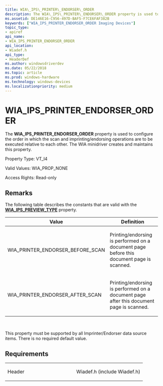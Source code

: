 ```yaml
---
title: WIA\_IPS\_PRINTER\_ENDORSER\_ORDER
description: The WIA\_IPS\_PRINTER\_ENDORSER\_ORDER property is used to configure the order in which the scan and imprinting/endorsing operations are to be executed relative to each other. The WIA minidriver creates and maintains this property.
ms.assetid: DE146E16-C956-497D-BAF5-F7CE6FAF382B
keywords: ["WIA_IPS_PRINTER_ENDORSER_ORDER Imaging Devices"]
topic_type:
- apiref
api_name:
- WIA_IPS_PRINTER_ENDORSER_ORDER
api_location:
- Wiadef.h
api_type:
- HeaderDef
ms.author: windowsdriverdev
ms.date: 05/22/2018
ms.topic: article
ms.prod: windows-hardware
ms.technology: windows-devices
ms.localizationpriority: medium
---
```


# WIA\_IPS\_PRINTER\_ENDORSER\_ORDER


The **WIA\_IPS\_PRINTER\_ENDORSER\_ORDER** property is used to configure the order in which the scan and imprinting/endorsing operations are to be executed relative to each other. The WIA minidriver creates and maintains this property.




Property Type: VT\_I4

Valid Values: WIA\_PROP\_NONE

Access Rights: Read-only

Remarks
-------

The following table describes the constants that are valid with the [**WIA\_IPS\_PREVIEW\_TYPE**](wia-ips-preview-type.md) property.

<table>
<colgroup>
<col width="50%" />
<col width="50%" />
</colgroup>
<thead>
<tr class="header">
<th>Value</th>
<th>Definition</th>
</tr>
</thead>
<tbody>
<tr class="odd">
<td><p>WIA_PRINTER_ENDORSER_BEFORE_SCAN</p></td>
<td><p>Printing/endorsing is performed on a document page before this document page is scanned.</p></td>
</tr>
<tr class="even">
<td><p>WIA_PRINTER_ENDORSER_AFTER_SCAN</p></td>
<td><p>Printing/endorsing is performed on a document page after this document page is scanned.</p></td>
</tr>
</tbody>
</table>

 

This property must be supported by all Imprinter/Endorser data source items. There is no required default value.

Requirements
------------

<table>
<colgroup>
<col width="50%" />
<col width="50%" />
</colgroup>
<tbody>
<tr class="odd">
<td><p>Header</p></td>
<td>Wiadef.h (include Wiadef.h)</td>
</tr>
</tbody>
</table>

 

 





